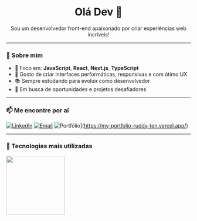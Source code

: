 <h1 align="center">Olá Dev 👋</h1>

<p align="center">
  Sou um desenvolvedor front-end apaixonado por criar experiências web incríveis!
</p>

---

### 🧠 Sobre mim

- 🚀 Foco em: **JavaScript**, **React**, **Next.js**, **TypeScript**
- 🎯 Gosto de criar interfaces performáticas, responsivas e com ótimo UX
- 📚 Sempre estudando para evoluir como desenvolvedor
- 💼 Em busca de oportunidades e projetos desafiadores

---

### 📫 Me encontre por aí

[![LinkedIn](https://img.shields.io/badge/-LinkedIn-0A66C2?style=for-the-badge&logo=linkedin&logoColor=white)](https://www.linkedin.com/in/renan-inacio-968401240/)
[![Email](https://img.shields.io/badge/-Email-EA4335?style=for-the-badge&logo=gmail&logoColor=white)](mailto:renanincioprgmdr@gmail.com)
![Portfólio](https://img.shields.io/badge/-LinkedIn-0A66C2?style=for-the-badge&logo=linkedin&logoColor=white)](https://my-portfolio-ruddy-ten.vercel.app/)


---

### 🧠 Tecnologias mais utilizadas

<div>

  <img height="160em" src="https://github-readme-stats.vercel.app/api/top-langs/?username=renanincio&layout=compact&langs_count=8&theme=tokyonight" />

</div>
